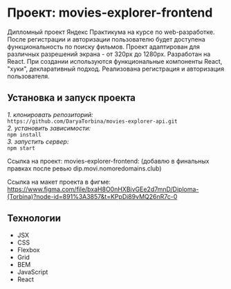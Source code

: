 # Проект: movies-explorer-frontend

Дипломный проект Яндекс Практикума  на курсе по web-разработке.
После регистрации и авторизации пользователю будет доступена функциональность по поиску фильмов.
Проект адаптирован для различных разрешений экрана - от 320px до 1280px.
Разработан на React.
При создании используются функциональные компоненты React, "хуки", декларативный подход.
Реализована регистрация и авторизация пользователя.


## Установка и запуск проекта
*1. клонировать репозиторий:*<br/>
`https://github.com/DaryaTorbina/movies-explorer-api.git`<br/>
*2. установить зависимости:*<br/>
 `npm install`<br/>
*3. запустить сервер:*<br/>
 `npm start`<br/>

Ссылка на проект: movies-explorer-frontend:
(добавлю в финальных правках после ревью dip.movi.nomoredomains.club)

Ссылка на макет проекта в фигме:
https://www.figma.com/file/bxaH8O0nHXBjvGEe2d7mnD/Diploma-(Torbina)?node-id=891%3A3857&t=KPpDi89vMQ26nR7c-0

## Технологии
- JSX
- CSS
- Flexbox
- Grid
- BEM
- JavaScript
- React
